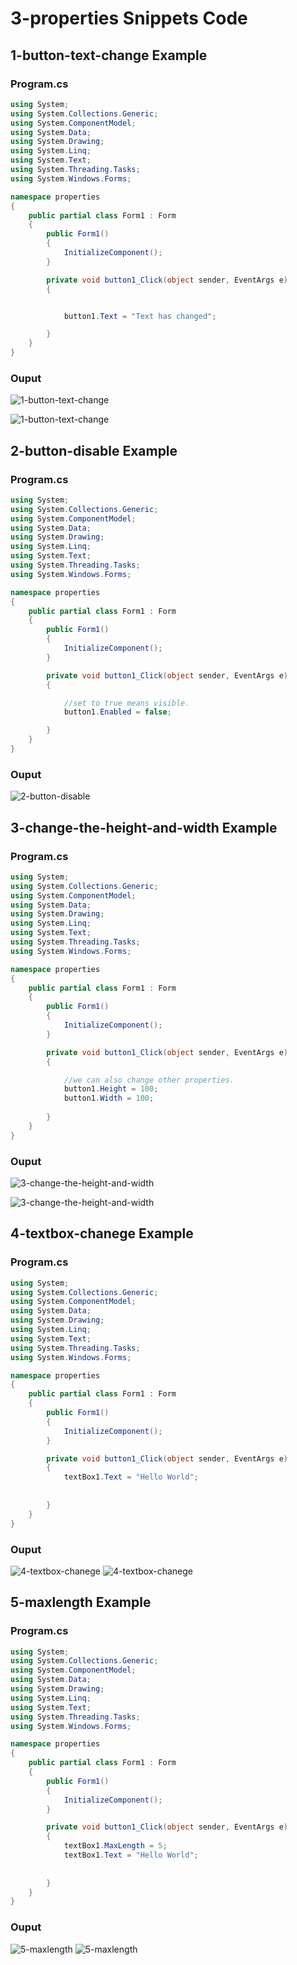 # 3-properties Snippets Code

## 1-button-text-change Example

### Program.cs

```c#
using System;
using System.Collections.Generic;
using System.ComponentModel;
using System.Data;
using System.Drawing;
using System.Linq;
using System.Text;
using System.Threading.Tasks;
using System.Windows.Forms;

namespace properties
{
    public partial class Form1 : Form
    {
        public Form1()
        {
            InitializeComponent();
        }

        private void button1_Click(object sender, EventArgs e)
        {


            button1.Text = "Text has changed";

        }
    }
}


```

### Ouput

![1-button-text-change](media/1.PNG)

![1-button-text-change](media/2.PNG)

## 2-button-disable Example

### Program.cs

```c#
using System;
using System.Collections.Generic;
using System.ComponentModel;
using System.Data;
using System.Drawing;
using System.Linq;
using System.Text;
using System.Threading.Tasks;
using System.Windows.Forms;

namespace properties
{
    public partial class Form1 : Form
    {
        public Form1()
        {
            InitializeComponent();
        }

        private void button1_Click(object sender, EventArgs e)
        {

            //set to true means visible.
            button1.Enabled = false;

        }
    }
}


```

### Ouput

![2-button-disable](media/3.PNG)


## 3-change-the-height-and-width Example

### Program.cs

```c#
using System;
using System.Collections.Generic;
using System.ComponentModel;
using System.Data;
using System.Drawing;
using System.Linq;
using System.Text;
using System.Threading.Tasks;
using System.Windows.Forms;

namespace properties
{
    public partial class Form1 : Form
    {
        public Form1()
        {
            InitializeComponent();
        }

        private void button1_Click(object sender, EventArgs e)
        {

            //we can also change other properties.
            button1.Height = 100;
            button1.Width = 100;
            
        }
    }
}


```
### Ouput

![3-change-the-height-and-width](media/4.PNG)

![3-change-the-height-and-width](media/5.PNG)

## 4-textbox-chanege Example

### Program.cs

```c#
using System;
using System.Collections.Generic;
using System.ComponentModel;
using System.Data;
using System.Drawing;
using System.Linq;
using System.Text;
using System.Threading.Tasks;
using System.Windows.Forms;

namespace properties
{
    public partial class Form1 : Form
    {
        public Form1()
        {
            InitializeComponent();
        }

        private void button1_Click(object sender, EventArgs e)
        {
            textBox1.Text = "Hello World";
          
            
        }
    }
}

```
### Ouput

![4-textbox-chanege](media/6.PNG)
![4-textbox-chanege](media/7.PNG)

## 5-maxlength Example

### Program.cs

```c#
using System;
using System.Collections.Generic;
using System.ComponentModel;
using System.Data;
using System.Drawing;
using System.Linq;
using System.Text;
using System.Threading.Tasks;
using System.Windows.Forms;

namespace properties
{
    public partial class Form1 : Form
    {
        public Form1()
        {
            InitializeComponent();
        }

        private void button1_Click(object sender, EventArgs e)
        {
            textBox1.MaxLength = 5;
            textBox1.Text = "Hello World";
          
            
        }
    }
}


```
### Ouput

![5-maxlength](media/8.PNG)
![5-maxlength](media/9.PNG)



